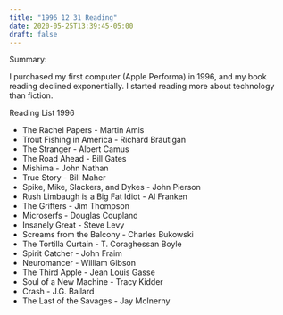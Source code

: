 ```yaml
---
title: "1996 12 31 Reading"
date: 2020-05-25T13:39:45-05:00
draft: false
---
```



Summary:

I purchased my first computer (Apple Performa) in 1996, and my book reading declined exponentially. I started reading more about technology than fiction.



Reading List 1996

* The Rachel Papers - Martin Amis
* Trout Fishing in America - Richard Brautigan
* The Stranger - Albert Camus
* The Road Ahead - Bill Gates
* Mishima - John Nathan
* True Story - Bill Maher
* Spike, Mike, Slackers, and Dykes - John Pierson
* Rush Limbaugh is a Big Fat Idiot - Al Franken
* The Grifters - Jim Thompson
* Microserfs - Douglas Coupland
* Insanely Great - Steve Levy
* Screams from the Balcony - Charles Bukowski
* The Tortilla Curtain - T. Coraghessan Boyle
* Spirit Catcher - John Fraim
* Neuromancer - William Gibson
* The Third Apple - Jean Louis Gasse
* Soul of a New Machine - Tracy Kidder
* Crash - J.G. Ballard
* The Last of the Savages - Jay McInerny
